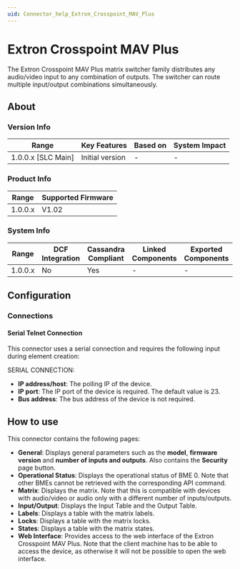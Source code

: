 ```yaml
---
uid: Connector_help_Extron_Crosspoint_MAV_Plus
---
```


# Extron Crosspoint MAV Plus

The Extron Crosspoint MAV Plus matrix switcher family distributes any audio/video input to any combination of outputs.
The switcher can route multiple input/output combinations simultaneously.

## About

### Version Info

| Range                | Key Features     | Based on     | System Impact     |
|----------------------|------------------|--------------|-------------------|
| 1.0.0.x [SLC Main]   | Initial version  | -            | -                 |

### Product Info

| Range     | Supported Firmware     |
|-----------|------------------------|
| 1.0.0.x   | V1.02                  |

### System Info

| Range     | DCF Integration     | Cassandra Compliant     | Linked Components     | Exported Components     |
|-----------|---------------------|-------------------------|-----------------------|-------------------------|
| 1.0.0.x   | No                  | Yes                     | -                     | -                       |

## Configuration

### Connections

#### Serial Telnet Connection

This connector uses a serial connection and requires the following input during element creation:

SERIAL CONNECTION:

- **IP address/host**: The polling IP of the device.
- **IP port**: The IP port of the device is required. The default value is 23.
- **Bus address**: The bus address of the device is not required.

## How to use

This connector contains the following pages:

- **General**: Displays general parameters such as the **model**, **firmware version** and **number of inputs and outputs**. Also contains the **Security** page button.
- **Operational Status**: Displays the operational status of BME 0. Note that other BMEs cannot be retrieved with the corresponding API command.
- **Matrix**: Displays the matrix. Note that this is compatible with devices with audio/video or audio only with a different number of inputs/outputs.
- **Input/Output**: Displays the Input Table and the Output Table.
- **Labels**: Displays a table with the matrix labels.
- **Locks**: Displays a table with the matrix locks.
- **States**: Displays a table with the matrix states.
- **Web Interface**: Provides access to the web interface of the Extron Crosspoint MAV Plus. Note that the client machine has to be able to access the device, as otherwise it will not be possible to open the web interface.
